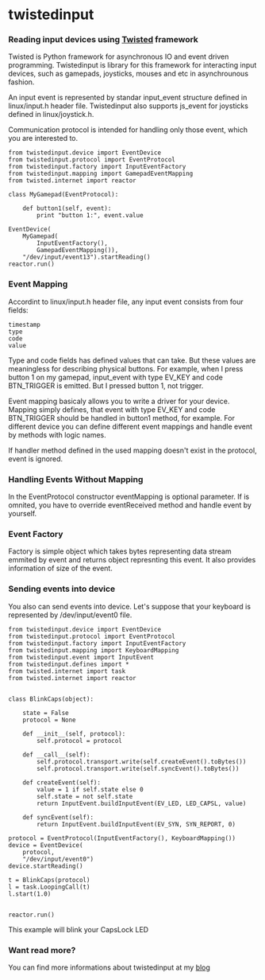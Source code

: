 # twistedinput

### Reading input devices using [Twisted](http://twistedmatrix.com/trac/) framework

Twisted is Python framework for asynchronous IO and event driven programming.
Twistedinput is library for this framework for interacting input devices, such
as gamepads, joysticks, mouses and etc in asynchrounous fashion.

An input event is represented by standar input_event structure defined in
linux/input.h header file. Twistedinput also supports js_event for joysticks
defined in linux/joystick.h.

Communication protocol is intended for handling only those event, which you are
interested to.

```pycon
from twistedinput.device import EventDevice
from twistedinput.protocol import EventProtocol
from twistedinput.factory import InputEventFactory
from twistedinput.mapping import GamepadEventMapping
from twisted.internet import reactor

class MyGamepad(EventProtocol):

    def button1(self, event):
        print "button 1:", event.value

EventDevice(
    MyGamepad(
        InputEventFactory(),
        GamepadEventMapping()),
    "/dev/input/event13").startReading()
reactor.run()
```


### Event Mapping

Accordint to linux/input.h header file, any input event consists from four
fields:

    timestamp
    type
    code
    value

Type and code fields has defined values  that can take. But these values are
meaningless for describing physical buttons.
For example, when I press button 1 on my gamepad, input_event with type EV_KEY
and code BTN_TRIGGER is emitted. But I pressed button 1, not trigger.

Event mapping basicaly allows you to write a driver for your device. Mapping
simply defines, that event with type EV_KEY and code BTN_TRIGGER should be
handled in button1 method, for example. For different device you can define
different event mappings and handle event by methods with logic names.

If handler method defined in the used mapping doesn't exist in the protocol,
event is ignored.

### Handling Events Without Mapping

In the EventProtocol constructor eventMapping is optional parameter. If is
omnited, you have to override eventReceived method and handle event by yourself.

### Event Factory

Factory is simple object which takes bytes representing data stream emmited by
event and returns object represnting this event.
It also provides information of size of the event.

### Sending events into device

You also can send events into device. Let's suppose that your keyboard is
represented by /dev/input/event0 file.

```pycon
from twistedinput.device import EventDevice
from twistedinput.protocol import EventProtocol
from twistedinput.factory import InputEventFactory
from twistedinput.mapping import KeyboardMapping
from twistedinput.event import InputEvent
from twistedinput.defines import *
from twisted.internet import task
from twisted.internet import reactor


class BlinkCaps(object):

    state = False
    protocol = None

    def __init__(self, protocol):
        self.protocol = protocol

    def __call__(self):
        self.protocol.transport.write(self.createEvent().toBytes())
        self.protocol.transport.write(self.syncEvent().toBytes())

    def createEvent(self):
        value = 1 if self.state else 0
        self.state = not self.state
        return InputEvent.buildInputEvent(EV_LED, LED_CAPSL, value)

    def syncEvent(self):
        return InputEvent.buildInputEvent(EV_SYN, SYN_REPORT, 0)

protocol = EventProtocol(InputEventFactory(), KeyboardMapping())
device = EventDevice(
    protocol,
    "/dev/input/event0")
device.startReading()

t = BlinkCaps(protocol)
l = task.LoopingCall(t)
l.start(1.0)


reactor.run()
```

This example will blink your CapsLock LED

### Want read more?

You can find more informations about twistedinput at my
[blog](http://buben19.blogspot.cz/)
